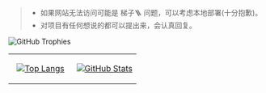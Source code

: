 > - 如果网站无法访问可能是 梯子🪜 问题，可以考虑本地部署(十分抱歉)。
> - 对项目有任何想说的都可以提出来，会认真回复。

<img src="https://github-profile-trophy.vercel.app/?username=ltlylfun&theme=flat&no-frame=true&no-bg=false&margin-w=4" alt="GitHub Trophies" />

<table width="100%">
<tr>
<td width="50%" align="center">

[![Top Langs](https://github-readme-stats.vercel.app/api/top-langs/?username=ltlylfun&layout=compact&theme=default&hide_border=true&card_width=450)](https://github.com/anuraghazra/github-readme-stats)

</td>
<td width="50%" align="center">

[![GitHub Stats](https://github-readme-stats.vercel.app/api?username=ltlylfun&show_icons=true&theme=default&hide_border=true&card_width=450)](https://github.com/anuraghazra/github-readme-stats)

</td>
</tr>
</table>
